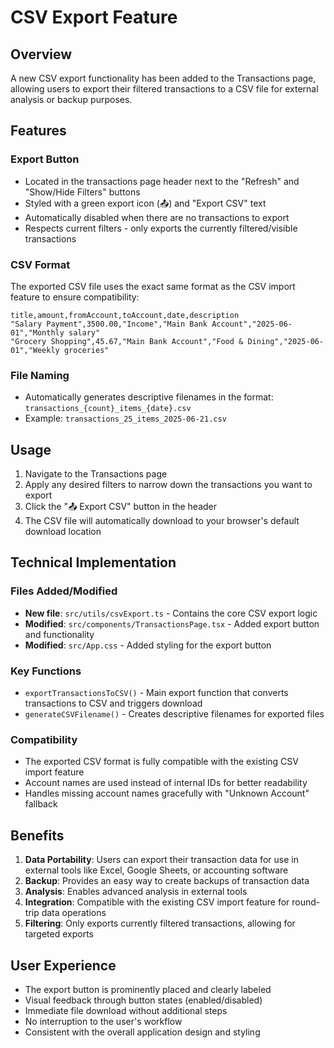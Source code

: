 # CSV Export Feature

## Overview
A new CSV export functionality has been added to the Transactions page, allowing users to export their filtered transactions to a CSV file for external analysis or backup purposes.

## Features

### Export Button
- Located in the transactions page header next to the "Refresh" and "Show/Hide Filters" buttons
- Styled with a green export icon (📤) and "Export CSV" text
- Automatically disabled when there are no transactions to export
- Respects current filters - only exports the currently filtered/visible transactions

### CSV Format
The exported CSV file uses the exact same format as the CSV import feature to ensure compatibility:

```csv
title,amount,fromAccount,toAccount,date,description
"Salary Payment",3500.00,"Income","Main Bank Account","2025-06-01","Monthly salary"
"Grocery Shopping",45.67,"Main Bank Account","Food & Dining","2025-06-01","Weekly groceries"
```

### File Naming
- Automatically generates descriptive filenames in the format: `transactions_{count}_items_{date}.csv`
- Example: `transactions_25_items_2025-06-21.csv`

## Usage

1. Navigate to the Transactions page
2. Apply any desired filters to narrow down the transactions you want to export
3. Click the "📤 Export CSV" button in the header
4. The CSV file will automatically download to your browser's default download location

## Technical Implementation

### Files Added/Modified
- **New file**: `src/utils/csvExport.ts` - Contains the core CSV export logic
- **Modified**: `src/components/TransactionsPage.tsx` - Added export button and functionality
- **Modified**: `src/App.css` - Added styling for the export button

### Key Functions
- `exportTransactionsToCSV()` - Main export function that converts transactions to CSV and triggers download
- `generateCSVFilename()` - Creates descriptive filenames for exported files

### Compatibility
- The exported CSV format is fully compatible with the existing CSV import feature
- Account names are used instead of internal IDs for better readability
- Handles missing account names gracefully with "Unknown Account" fallback

## Benefits

1. **Data Portability**: Users can export their transaction data for use in external tools like Excel, Google Sheets, or accounting software
2. **Backup**: Provides an easy way to create backups of transaction data
3. **Analysis**: Enables advanced analysis in external tools
4. **Integration**: Compatible with the existing CSV import feature for round-trip data operations
5. **Filtering**: Only exports currently filtered transactions, allowing for targeted exports

## User Experience

- The export button is prominently placed and clearly labeled
- Visual feedback through button states (enabled/disabled)
- Immediate file download without additional steps
- No interruption to the user's workflow
- Consistent with the overall application design and styling
